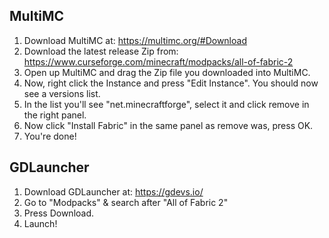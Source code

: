 __<h2>MultiMC</h2>__

1. Download MultiMC at: https://multimc.org/#Download
2. Download the latest release Zip from: https://www.curseforge.com/minecraft/modpacks/all-of-fabric-2
3. Open up MultiMC and drag the Zip file you downloaded into MultiMC.
4. Now, right click the Instance and press "Edit Instance". You should now see a versions list.
5. In the list you'll see "net.minecraftforge", select it and click remove in the right panel.
6. Now click "Install Fabric" in the same panel as remove was, press OK.
7. You're done!

__<h2>GDLauncher</h2>__

1. Download GDLauncher at: https://gdevs.io/
2. Go to "Modpacks" & search after "All of Fabric 2"
3. Press Download.
4. Launch!
